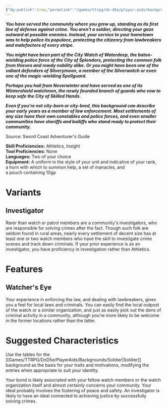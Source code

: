 ```yaml
---
{"dg-publish":true,"permalink":"/games/ttrpg/dn-d5e/player-aids/backgrounds/city-watch/","tags":["ttrpg/dnd/5e"],"noteIcon":""}
---
```



**_You have served the community where you grew up, standing as its first line of defense against crime. You aren't a soldier, directing your gaze outward at possible enemies. Instead, your service to your hometown was to help police its populace, protecting the citizenry from lawbreakers and malefactors of every stripe._**

**_You might have been part of the City Watch of Waterdeep, the baton-wielding police force of the City of Splendors, protecting the common folk from thieves and rowdy nobility alike. Or you might have been one of the valiant defenders of Silverymoon, a member of the Silverwatch or even one of the magic-wielding Spellguard._**

**_Perhaps you hail from Neverwinter and have served as one of its Wintershield watchmen, the newly founded branch of guards who vow to keep safe the City of Skilled Hands._**

**_Even if you're not city-born or city-bred, this background can describe your early years as a member of law enforcement. Most settlements of any size have their own constables and police forces, and even smaller communities have sheriffs and bailiffs who stand ready to protect their community._**

Source: Sword Coast Adventurer's Guide

**Skill Proficiencies:** Athletics, Insight  
**Tool Proficiencies:** None  
**Languages:** Two of your choice  
**Equipment:** A uniform in the style of your unit and indicative of your rank, a horn with which to summon help, a set of manacles, and a pouch containing 10gp

# Variants

## Investigator

Rarer than watch or patrol members are a community's investigators, who are responsible for solving crimes after the fact. Though such folk are seldom found in rural areas, nearly every settlement of decent size has at least one or two watch members who have the skill to investigate crime scenes and track down criminals. If your prior experience is as an investigator, you have proficiency in Investigation rather than Athletics.

# Features

## Watcher's Eye

Your experience in enforcing the law, and dealing with lawbreakers, gives you a feel for local laws and criminals. You can easily find the local outpost of the watch or a similar organization, and just as easily pick out the dens of criminal activity in a community, although you're more likely to be welcome in the former locations rather than the latter.

# Suggested Characteristics

Use the tables for the [[Games/TTRPG/DnD5e/PlayerAids/Backgrounds/Soldier\|Soldier]] background as the basis for your traits and motivations, modifying the entries when appropriate to suit your identity.

Your bond is likely associated with your fellow watch members or the watch organization itself and almost certainly concerns your community. Your ideal probably involves the fostering of peace and safety. An investigator is likely to have an ideal connected to achieving justice by successfully solving crimes.